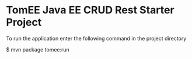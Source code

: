 # TomEE Java EE CRUD Rest Starter Project

To run the application enter the following command in the project directory

$ mvn package tomee:run
